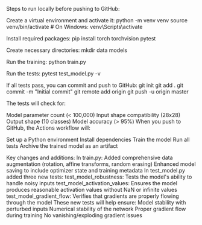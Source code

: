 Steps to run locally before pushing to GitHub:

Create a virtual environment and activate it: 
python -m venv venv source venv/bin/activate # On Windows: venv\Scripts\activate

Install required packages: 
pip install torch torchvision pytest

Create necessary directories: mkdir data models

Run the training: python train.py

Run the tests: pytest test_model.py -v

If all tests pass, you can commit and push to GitHub: 
git init git add . 
git commit -m "Initial commit" 
git remote add origin 
git push -u origin master

The tests will check for:

Model parameter count (< 100,000)
Input shape compatibility (28x28)
Output shape (10 classes)
Model accuracy (> 95%)
When you push to GitHub, the Actions workflow will:

Set up a Python environment
Install dependencies
Train the model
Run all tests
Archive the trained model as an artifact

Key changes and additions:
In train.py:
Added comprehensive data augmentation (rotation, affine transforms, random erasing)
Enhanced model saving to include optimizer state and training metadata
In test_model.py added three new tests:
test_model_robustness: Tests the model's ability to handle noisy inputs
test_model_activation_values: Ensures the model produces reasonable activation values without NaN or infinite values
test_model_gradient_flow: Verifies that gradients are properly flowing through the model
These new tests will help ensure:
Model stability with perturbed inputs
Numerical stability of the network
Proper gradient flow during training
No vanishing/exploding gradient issues
